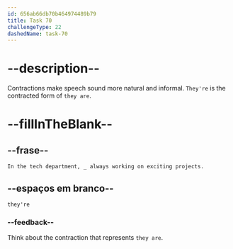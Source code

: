 ```yaml
---
id: 656ab66db70b464974489b79
title: Task 70
challengeType: 22
dashedName: task-70
---
```


# --description--

Contractions make speech sound more natural and informal. `They're` is the contracted form of `they are`.

# --fillInTheBlank--

## --frase--

`In the tech department, _ always working on exciting projects.`

## --espaços em branco--

`they're`

### --feedback--

Think about the contraction that represents `they are`.
